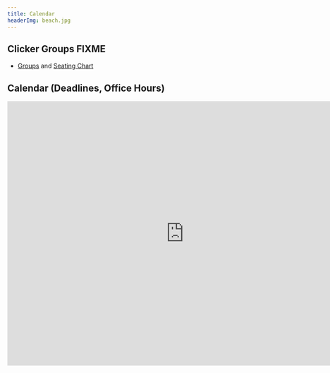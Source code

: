 ```yaml
---
title: Calendar 
headerImg: beach.jpg
---
```


## Clicker Groups FIXME 

- [Groups](static/groups.txt) and [Seating Chart](static/groups.pdf)


## Calendar (Deadlines, Office Hours)

<iframe src="https://calendar.google.com/calendar/embed?src=eng.ucsd.edu_8k1sr5f3efqsj3hgp73nj1975s%40group.calendar.google.com&ctz=America/Los_Angeles"
style="border: 0" width="800" height="600" frameborder="0"
scrolling="no"></iframe>

<!--
<iframe src="https://www.google.com/calendar/embed?src=eng.ucsd.edu_3oebo9qt3ui1p0ucak7jq8icls%40group.calendar.google.com" style="border: 0" width="800" height="600" frameborder="0" scrolling="no"></iframe>
-->


